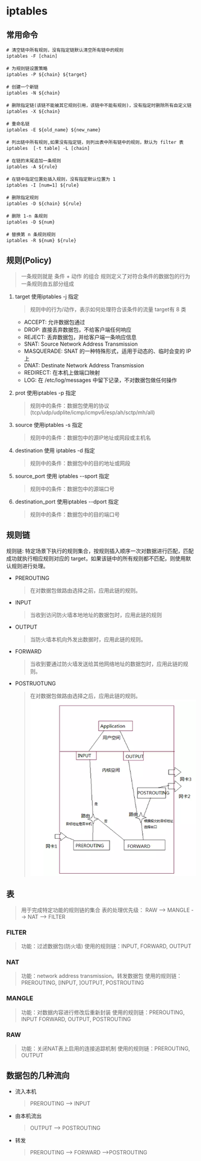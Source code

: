 # iptables

## 常用命令

```shell
# 清空链中所有规则，没有指定链默认清空所有链中的规则
iptables -F [chain]

# 为规则链设置策略
iptables -P ${chain} ${target}

# 创建一个新链
iptables -N ${chain}

# 删除指定链(该链不能被其它规则引用，该链中不能有规则)，没有指定时删除所有自定义链
iptables -X ${chain}

# 重命名链
iptables -E ${old_name} ${new_name}

# 列出链中所有规则,如果没有指定链，则列出表中所有链中的规则，默认为 filter 表
iptables  [-t table] -L [chain]

# 在链的末尾追加一条规则
iptables -A ${rule}

# 在链中指定位置处插入规则，没有指定默认位置为 1
iptables -I [num=1] ${rule}

# 删除指定规则
iptables -D ${chain} ${rule}

# 删除 1-n 条规则
iptables -D ${num}

# 替换第 n 条规则规则
iptables -R ${num} ${rule}
```

## 规则(Policy)

> 一条规则就是 条件 + 动作 的组合
> 规则定义了对符合条件的数据包的行为
> 一条规则由五部分组成

1. target 使用iptables -j 指定
   > 规则中的行为/动作，表示如何处理符合该条件的流量
   > target有 8 类
   - ACCEPT: 允许数据包通过
   - DROP: 直接丢弃数据包，不给客户端任何响应
   - REJECT: 丢弃数据包，并给客户端一条响应信息
   - SNAT: Source Network Address Transmission
   - MASQUERADE: SNAT 的一种特殊形式，适用于动态的、临时会变的 IP 上
   - DNAT: Destinate Network Address Transmission
   - REDIRECT: 在本机上做端口映射
   - LOG: 在 /etc/log/messages 中留下记录，不对数据包做任何操作

2. prot 使用iptables -p 指定
   > 规则中的条件：数据包使用的协议(tcp/udp/udplite/icmp/icmpv6/esp/ah/sctp/mh/all)
3. source 使用iptables -s 指定
   > 规则中的条件：数据包中的源IP地址或网段或主机名
4. destination 使用 iptables -d 指定
   > 规则中的条件：数据包中的目的地址或网段
5. source_port 使用 iptables --sport 指定
   > 规则中的条件：数据包中的源端口号
6. destination_port 使用iptables --dport 指定
   > 规则中的条件：数据包中的目的端口号

## 规则链

规则链:
  特定场景下执行的规则集合，按规则插入顺序一次对数据进行匹配，匹配成功就执行相应规则对应的 target，如果该链中的所有规则都不匹配，则使用默认规则进行处理。

- PREROUTING
  > 在对数据包做路由选择之前，应用此链的规则。
- INPUT
  > 当收到访问防火墙本地地址的数据包时，应用此链的规则
- OUTPUT
  > 当防火墙本机向外发出数据时，应用此链的规则。
- FORWARD
  > 当收到要通过防火墙发送给其他网络地址的数据包时，应用此链的规则。
- POSTRUOTUNG
  > 在对数据包做路由选择之后，应用此链的规则。
![规则链](./images/iptables规则链.png)

## 表

> 用于完成特定功能的规则链的集合
> 表的处理优先级： RAW --> MANGLE --> NAT --> FILTER

### FILTER

> 功能：过滤数据包(防火墙)
> 使用的规则链：INPUT, FORWARD, OUTPUT

### NAT

> 功能：network address transmission。转发数据包
> 使用的规则链：PREROUTING, [INPUT, ]OUTPUT, POSTROUTING

### MANGLE

> 功能：对数据内容进行修改后重新封装
> 使用的规则链：PREROUTING, INPUT FORWARD, OUTPUT, POSTROUTING

### RAW

> 功能：关闭NAT表上启用的连接追踪机制
> 使用的规则链：PREROUTING, OUTPUT

## 数据包的几种流向

- 流入本机
  > PREROUTING --> INPUT

- 由本机流出
  > OUTPUT --> POSTROUTING

- 转发
  > PREROUTING --> FORWARD -->POSTROUTING
